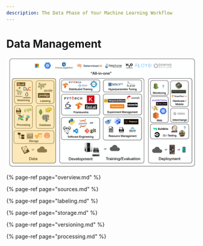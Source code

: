 ```yaml
---
description: The Data Phase of Your Machine Learning Workflow
---
```


# Data Management

![](../../.gitbook/assets/data.png)

{% page-ref page="overview.md" %}

{% page-ref page="sources.md" %}

{% page-ref page="labeling.md" %}

{% page-ref page="storage.md" %}

{% page-ref page="versioning.md" %}

{% page-ref page="processing.md" %}


